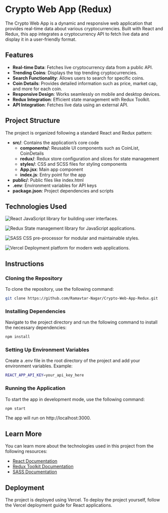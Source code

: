 # Crypto Web App (Redux)

The Crypto Web App is a dynamic and responsive web application that provides real-time data about various cryptocurrencies. Built with React and Redux, this app integrates a cryptocurrency API to fetch live data and display it in a user-friendly format.

## Features

- **Real-time Data**: Fetches live cryptocurrency data from a public API.
- **Trending Coins**: Displays the top trending cryptocurrencies.
- **Search Functionality**: Allows users to search for specific coins.
- **Coin Details**: Provides detailed information such as price, market cap, and more for each coin.
- **Responsive Design**: Works seamlessly on mobile and desktop devices.
- **Redux Integration**: Efficient state management with Redux Toolkit.
- **API Integration**: Fetches live data using an external API.

## Project Structure

The project is organized following a standard React and Redux pattern:

- **src/**: Contains the application’s core code
  - **components/**: Reusable UI components such as CoinList, CoinDetails
  - **redux/**: Redux store configuration and slices for state management
  - **styles/**: CSS and SCSS files for styling components
  - **App.jsx**: Main app component
  - **index.js**: Entry point for the app
- **public/**: Public files like index.html
- **.env**: Environment variables for API keys
- **package.json**: Project dependencies and scripts

## Technologies Used

![React](https://img.shields.io/badge/react-%2361DAFB.svg?style=for-the-badge&logo=react&logoColor=black)
JavaScript library for building user interfaces.

![Redux](https://img.shields.io/badge/redux-%23764ABC.svg?style=for-the-badge&logo=redux&logoColor=white)
State management library for JavaScript applications.

![SASS](https://img.shields.io/badge/sass-%23CC6699.svg?style=for-the-badge&logo=sass&logoColor=white)
CSS pre-processor for modular and maintainable styles.

![Vercel](https://img.shields.io/badge/vercel-%23000000.svg?style=for-the-badge&logo=vercel&logoColor=white)
Deployment platform for modern web applications.

## Instructions

### Cloning the Repository

To clone the repository, use the following command:

```bash
git clone https://github.com/Ramavtar-Nagar/Crypto-Web-App-Redux.git
```

### Installing Dependencies
Navigate to the project directory and run the following command to install the necessary dependencies:

```bash
npm install
```

### Setting Up Environment Variables
Create a .env file in the root directory of the project and add your environment variables. Example:

```bash
REACT_APP_API_KEY=your_api_key_here
```

### Running the Application
To start the app in development mode, use the following command:

```bash
npm start
```
The app will run on http://localhost:3000.

## Learn More

You can learn more about the technologies used in this project from the following resources:

- [React Documentation](https://reactjs.org/docs/getting-started.html)
- [Redux Toolkit Documentation](https://redux-toolkit.js.org/)
- [SASS Documentation](https://sass-lang.com/documentation)


## Deployment
The project is deployed using Vercel. To deploy the project yourself, follow the Vercel deployment guide for React applications.


